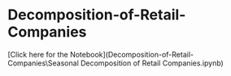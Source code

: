# Decomposition-of-Retail-Companies

[Click here for the Notebook](Decomposition-of-Retail-Companies\Seasonal Decomposition of Retail Companies.ipynb)
